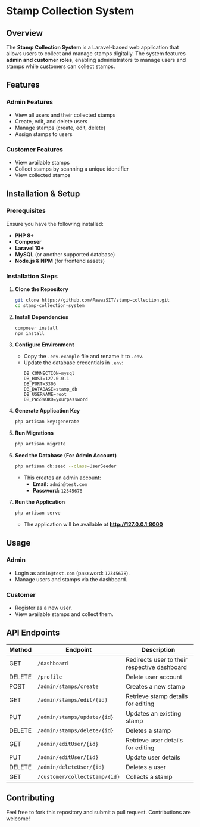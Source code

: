 # Stamp Collection System

## Overview
The **Stamp Collection System** is a Laravel-based web application that allows users to collect and manage stamps digitally. The system features **admin and customer roles**, enabling administrators to manage users and stamps while customers can collect stamps.

## Features
### Admin Features
- View all users and their collected stamps
- Create, edit, and delete users
- Manage stamps (create, edit, delete)
- Assign stamps to users

### Customer Features
- View available stamps
- Collect stamps by scanning a unique identifier
- View collected stamps

## Installation & Setup
### Prerequisites
Ensure you have the following installed:
- **PHP 8+**
- **Composer**
- **Laravel 10+**
- **MySQL** (or another supported database)
- **Node.js & NPM** (for frontend assets)

### Installation Steps
1. **Clone the Repository**
   ```sh
   git clone https://github.com/FawazSIT/stamp-collection.git
   cd stamp-collection-system
   ```

2. **Install Dependencies**
   ```sh
   composer install
   npm install
   ```

3. **Configure Environment**
   - Copy the `.env.example` file and rename it to `.env`.
   - Update the database credentials in `.env`:
     ```env
     DB_CONNECTION=mysql
     DB_HOST=127.0.0.1
     DB_PORT=3306
     DB_DATABASE=stamp_db
     DB_USERNAME=root
     DB_PASSWORD=yourpassword
     ```

4. **Generate Application Key**
   ```sh
   php artisan key:generate
   ```

5. **Run Migrations**
   ```sh
   php artisan migrate
   ```

6. **Seed the Database (For Admin Account)**
   ```sh
   php artisan db:seed --class=UserSeeder
   ```
   - This creates an admin account:
     - **Email:** `admin@test.com`
     - **Password:** `12345678`

7. **Run the Application**
   ```sh
   php artisan serve
   ```
   - The application will be available at **http://127.0.0.1:8000**

## Usage
### Admin
- Login as `admin@test.com` (password: `12345678`).
- Manage users and stamps via the dashboard.

### Customer
- Register as a new user.
- View available stamps and collect them.

## API Endpoints
| Method | Endpoint | Description |
|--------|---------|-------------|
| GET | `/dashboard` | Redirects user to their respective dashboard |
| DELETE | `/profile` | Delete user account |
| POST | `/admin/stamps/create` | Creates a new stamp |
| GET | `/admin/stamps/edit/{id}` | Retrieve stamp details for editing |
| PUT | `/admin/stamps/update/{id}` | Updates an existing stamp |
| DELETE | `/admin/stamps/delete/{id}` | Deletes a stamp |
| GET | `/admin/editUser/{id}` | Retrieve user details for editing |
| PUT | `/admin/editUser/{id}` | Update user details |
| DELETE | `/admin/deleteUser/{id}` | Deletes a user |
| GET | `/customer/collectstamp/{id}` | Collects a stamp |

## Contributing
Feel free to fork this repository and submit a pull request. Contributions are welcome!